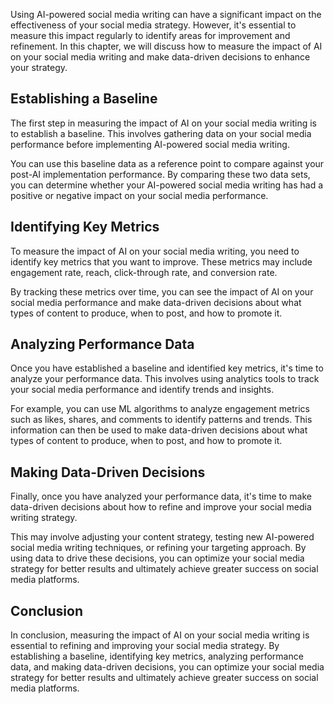 

Using AI-powered social media writing can have a significant impact on the effectiveness of your social media strategy. However, it's essential to measure this impact regularly to identify areas for improvement and refinement. In this chapter, we will discuss how to measure the impact of AI on your social media writing and make data-driven decisions to enhance your strategy.

Establishing a Baseline
-----------------------

The first step in measuring the impact of AI on your social media writing is to establish a baseline. This involves gathering data on your social media performance before implementing AI-powered social media writing.

You can use this baseline data as a reference point to compare against your post-AI implementation performance. By comparing these two data sets, you can determine whether your AI-powered social media writing has had a positive or negative impact on your social media performance.

Identifying Key Metrics
-----------------------

To measure the impact of AI on your social media writing, you need to identify key metrics that you want to improve. These metrics may include engagement rate, reach, click-through rate, and conversion rate.

By tracking these metrics over time, you can see the impact of AI on your social media performance and make data-driven decisions about what types of content to produce, when to post, and how to promote it.

Analyzing Performance Data
--------------------------

Once you have established a baseline and identified key metrics, it's time to analyze your performance data. This involves using analytics tools to track your social media performance and identify trends and insights.

For example, you can use ML algorithms to analyze engagement metrics such as likes, shares, and comments to identify patterns and trends. This information can then be used to make data-driven decisions about what types of content to produce, when to post, and how to promote it.

Making Data-Driven Decisions
----------------------------

Finally, once you have analyzed your performance data, it's time to make data-driven decisions about how to refine and improve your social media writing strategy.

This may involve adjusting your content strategy, testing new AI-powered social media writing techniques, or refining your targeting approach. By using data to drive these decisions, you can optimize your social media strategy for better results and ultimately achieve greater success on social media platforms.

Conclusion
----------

In conclusion, measuring the impact of AI on your social media writing is essential to refining and improving your social media strategy. By establishing a baseline, identifying key metrics, analyzing performance data, and making data-driven decisions, you can optimize your social media strategy for better results and ultimately achieve greater success on social media platforms.
